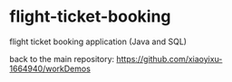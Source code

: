 # flight-ticket-booking
flight ticket booking application (Java and SQL)

back to the main repository: https://github.com/xiaoyixu-1664940/workDemos
